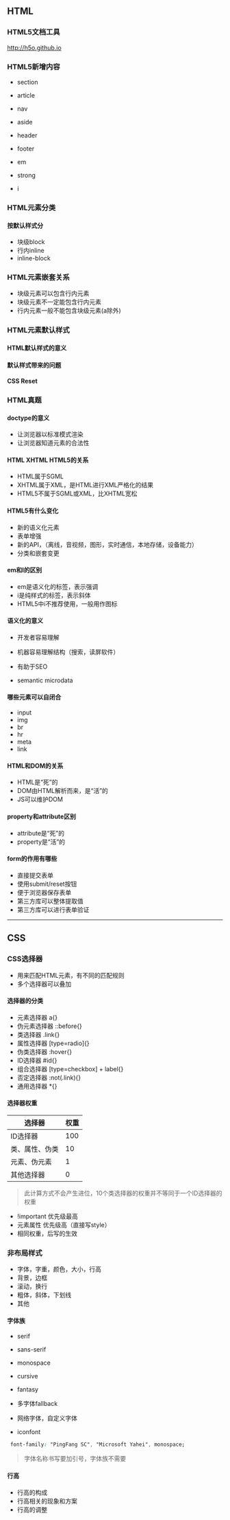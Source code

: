 ## HTML

### HTML5文档工具

http://h5o.github.io

###  HTML5新增内容

- section
- article
- nav
- aside

- header
- footer
- em
- strong
- i

### HTML元素分类

#### 按默认样式分

- 块级block
- 行内inline
- inline-block

### HTML元素嵌套关系

- 块级元素可以包含行内元素
- 块级元素不一定能包含行内元素
- 行内元素一般不能包含块级元素(a除外)

### HTML元素默认样式

#### HTML默认样式的意义

#### 默认样式带来的问题

#### CSS Reset

### HTML真题

#### doctype的意义

- 让浏览器以标准模式渲染
- 让浏览器知道元素的合法性

#### HTML XHTML HTML5的关系

- HTML属于SGML
- XHTML属于XML，是HTML进行XML严格化的结果
- HTML5不属于SGML或XML，比XHTML宽松

#### HTML5有什么变化

- 新的语义化元素
- 表单增强
- 新的API，（离线，音视频，图形，实时通信，本地存储，设备能力）
- 分类和嵌套变更

#### em和I的区别

- em是语义化的标签，表示强调
- i是纯样式的标签，表示斜体
- HTML5中i不推荐使用，一般用作图标

#### 语义化的意义

- 开发者容易理解
- 机器容易理解结构（搜索，读屏软件）

- 有助于SEO
- semantic microdata

#### 哪些元素可以自闭合

- input
- img
- br
- hr
- meta
- link

#### HTML和DOM的关系

- HTML是“死”的
- DOM由HTML解析而来，是“活”的
- JS可以维护DOM

#### property和attribute区别

- attribute是“死”的
- property是“活”的

#### form的作用有哪些

- 直接提交表单
- 使用submit/reset按钮
- 便于浏览器保存表单
- 第三方库可以整体提取值
- 第三方库可以进行表单验证

------



## CSS

### CSS选择器

- 用来匹配HTML元素，有不同的匹配规则
- 多个选择器可以叠加

#### 选择器的分类

- 元素选择器 a{}
- 伪元素选择器 ::before{}
- 类选择器 .link{}
- 属性选择器 [type=radio]{}
- 伪类选择器 :hover{}
- ID选择器 #id{}
- 组合选择器 [type=checkbox] + label{}
- 否定选择器 :not(.link){}
- 通用选择器 *{}

#### 选择器权重

| 选择器         | 权重 |
| -------------- | ---- |
| ID选择器       | 100  |
| 类、属性、伪类 | 10   |
| 元素、伪元素   | 1    |
| 其他选择器     | 0    |

> 此计算方式不会产生进位，10个类选择器的权重并不等同于一个ID选择器的权重

- !important 优先级最高
- 元素属性 优先级高（直接写style）
- 相同权重，后写的生效

### 非布局样式

- 字体，字重，颜色，大小，行高
- 背景，边框
- 滚动，换行
- 粗体，斜体，下划线
- 其他

#### 字体族

- serif 
- sans-serif 
- monospace
- cursive 
- fantasy

- 多字体fallback
- 网络字体，自定义字体
- iconfont

```css
 font-family: "PingFang SC", "Microsoft Yahei", monospace;
```

>字体名称书写要加引号，字体族不需要

#### 行高

- 行高的构成
- 行高相关的现象和方案
- 行高的调整